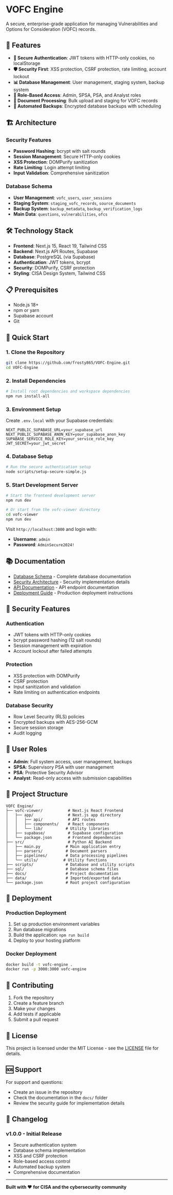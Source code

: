 # VOFC Engine

A secure, enterprise-grade application for managing Vulnerabilities and Options for Consideration (VOFC) records.

## 🚀 Features

- **🔐 Secure Authentication**: JWT tokens with HTTP-only cookies, no localStorage
- **🛡️ Security First**: XSS protection, CSRF protection, rate limiting, account lockout
- **📊 Database Management**: User management, staging system, backup system
- **🎯 Role-Based Access**: Admin, SPSA, PSA, and Analyst roles
- **📁 Document Processing**: Bulk upload and staging for VOFC records
- **💾 Automated Backups**: Encrypted database backups with scheduling

## 🏗️ Architecture

### Security Features
- **Password Hashing**: bcrypt with salt rounds
- **Session Management**: Secure HTTP-only cookies
- **XSS Protection**: DOMPurify sanitization
- **Rate Limiting**: Login attempt limiting
- **Input Validation**: Comprehensive sanitization

### Database Schema
- **User Management**: `vofc_users`, `user_sessions`
- **Staging System**: `staging_vofc_records`, `source_documents`
- **Backup System**: `backup_metadata`, `backup_verification_logs`
- **Main Data**: `questions`, `vulnerabilities`, `ofcs`

## 🛠️ Technology Stack

- **Frontend**: Next.js 15, React 19, Tailwind CSS
- **Backend**: Next.js API Routes, Supabase
- **Database**: PostgreSQL (via Supabase)
- **Authentication**: JWT tokens, bcrypt
- **Security**: DOMPurify, CSRF protection
- **Styling**: CISA Design System, Tailwind CSS

## 📋 Prerequisites

- Node.js 18+ 
- npm or yarn
- Supabase account
- Git

## 🚀 Quick Start

### 1. Clone the Repository
```bash
git clone https://github.com/frosty865/VOFC-Engine.git
cd VOFC-Engine
```

### 2. Install Dependencies
```bash
# Install root dependencies and workspace dependencies
npm run install-all
```

### 3. Environment Setup
Create `.env.local` with your Supabase credentials:
```env
NEXT_PUBLIC_SUPABASE_URL=your_supabase_url
NEXT_PUBLIC_SUPABASE_ANON_KEY=your_supabase_anon_key
SUPABASE_SERVICE_ROLE_KEY=your_service_role_key
JWT_SECRET=your_jwt_secret
```

### 4. Database Setup
```bash
# Run the secure authentication setup
node scripts/setup-secure-simple.js
```

### 5. Start Development Server
```bash
# Start the frontend development server
npm run dev

# Or start from the vofc-viewer directory
cd vofc-viewer
npm run dev
```

Visit `http://localhost:3000` and login with:
- **Username**: `admin`
- **Password**: `AdminSecure2024!`

## 📚 Documentation

- [Database Schema](docs/DATABASE_SCHEMA.md) - Complete database documentation
- [Security Architecture](docs/SECURITY_ARCHITECTURE.md) - Security implementation details
- [API Documentation](docs/API_DOCUMENTATION.md) - API endpoint documentation
- [Deployment Guide](docs/DEPLOYMENT_GUIDE.md) - Production deployment instructions

## 🔐 Security Features

### Authentication
- JWT tokens with HTTP-only cookies
- bcrypt password hashing (12 salt rounds)
- Session management with expiration
- Account lockout after failed attempts

### Protection
- XSS protection with DOMPurify
- CSRF protection
- Input sanitization and validation
- Rate limiting on authentication endpoints

### Database Security
- Row Level Security (RLS) policies
- Encrypted backups with AES-256-GCM
- Secure session storage
- Audit logging

## 🏢 User Roles

- **Admin**: Full system access, user management, backups
- **SPSA**: Supervisory PSA with user management
- **PSA**: Protective Security Advisor
- **Analyst**: Read-only access with submission capabilities

## 📁 Project Structure

```
VOFC Engine/
├── vofc-viewer/           # Next.js React Frontend
│   ├── app/               # Next.js app directory
│   │   ├── api/           # API routes
│   │   ├── components/    # React components
│   │   └── lib/          # Utility libraries
│   ├── supabase/          # Supabase configuration
│   └── package.json       # Frontend dependencies
├── src/                   # Python AI Backend
│   ├── main.py           # Main application entry
│   ├── parsers/          # Document parsers
│   ├── pipelines/        # Data processing pipelines
│   └── utils/           # Utility functions
├── scripts/              # Database and utility scripts
├── sql/                  # Database schema files
├── docs/                 # Project documentation
├── data/                 # Imported/exported data
└── package.json          # Root project configuration
```

## 🚀 Deployment

### Production Deployment
1. Set up production environment variables
2. Run database migrations
3. Build the application: `npm run build`
4. Deploy to your hosting platform

### Docker Deployment
```bash
docker build -t vofc-engine .
docker run -p 3000:3000 vofc-engine
```

## 🤝 Contributing

1. Fork the repository
2. Create a feature branch
3. Make your changes
4. Add tests if applicable
5. Submit a pull request

## 📄 License

This project is licensed under the MIT License - see the [LICENSE](LICENSE) file for details.

## 🆘 Support

For support and questions:
- Create an issue in the repository
- Check the documentation in the `docs/` folder
- Review the security guide for implementation details

## 🔄 Changelog

### v1.0.0 - Initial Release
- Secure authentication system
- Database schema implementation
- XSS and CSRF protection
- Role-based access control
- Automated backup system
- Comprehensive documentation

---

**Built with ❤️ for CISA and the cybersecurity community**